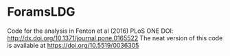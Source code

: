 # ForamsLDG
Code for the analysis in Fenton et al (2016) PLoS ONE
DOI: http://dx.doi.org/10.1371/journal.pone.0165522
The neat version of this code is available at https://doi.org/10.5519/0036305
